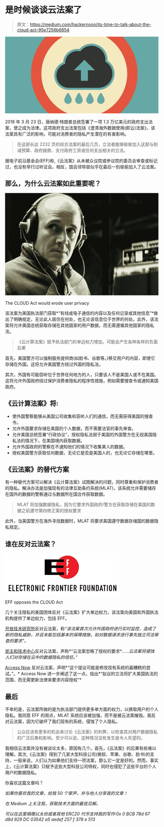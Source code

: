 # 是时候谈谈云法案了

> 原文：<https://medium.com/hackernoon/its-time-to-talk-about-the-cloud-act-95e7256b6854>

![](img/88ac7d96f720c7eb3e7fd9b94fadcc78.png)

2018 年 3 月 23 日，唐纳德·特朗普总统签署了一项 1.3 万亿美元的政府支出法案，使之成为法律。这项政府支出法案包括《澄清海外数据使用(即云)法案》，该法案具有广泛的影响，可能对消费者的隐私产生潜在的有害影响。

> 在这部长达 2232 页的综合法案的最后几页，立法者能够偷偷加入这部与削减预算、政府拨款、支付政府工资或任何支出相关的立法。

据电子前沿基金会(EFF)称,《云法案》从未被众议院或参议院的委员会审查或标记过，也没有举行过听证会。相反，国会领导层似乎在最后一刻偷偷加入了云法案。

## 那么，为什么云法案如此重要呢？

![](img/fa82698ca7b0ca1ae9f6b28d9883cdfe.png)

The CLOUD Act would erode user privacy

该法案为美国执法部门获取*“有线或电子通信的内容以及任何记录或其他信息”*做出了明确规定，无论此人居住在何处，也无论该信息位于世界的何处。此外，该法案将允许美国总统获取存储在其他国家的用户数据，而无需遵循其他国家的隐私法。

> 《云计算法案》赋予执法部门的单边权力增加，可能会产生各种各样的负面后果

首先，美国警方可以强制服务提供商(如脸书、谷歌等。)移交用户的内容，即使它存储在外国。这将允许美国警方绕过外国的隐私法。

其次，外国有可能窃听位于世界任何地方的人，只要该人不是美国人或不在美国。这将允许外国政府绕过保护消费者隐私的程序性措施，例如需要搜查令或通知美国政府。

## 《云计算法案》将:

*   使外国警察能够从美国公司收集和窃听人们的通信，而无需获得美国的搜查令。
*   允许外国要求存储在美国的个人数据，而不需要法官的事先审查。
*   允许美国总统签署“行政协议”，授权隐私法弱于美国的外国警方在无视美国隐私法的情况下，在美国境内获取数据。
*   允许外国政府的警察在不通知他们的情况下收集某人的数据。
*   授权美国警方获取任何数据，无论它是否是美国人的，也无论它存储在哪里。

## 《云法案》的替代方案

有一种替代方案可以解决《云计算法案》试图解决的问题，同时尊重和保护消费者的隐私。解决办法是加强现有的法律互助条约系统(MLAT)，该系统允许需要储存在国外的数据的警察通过与数据所在国合作获取数据。

> MLAT 将加强数据隐私，因为它要求外国政府/警方在获取存储在美国的数据之前遵守第四修正案的授权要求

此外，当美国警方在海外寻找数据时，MLAT 将要求美国遵守数据存储国的数据隐私规定。

## 谁在反对云法案？

![](img/9fed4702c0c9dd6b149c77975fcd1305.png)

EFF opposes the CLOUD Act

几个关注隐私的美国团体反对《云法案》扩大单边权力，该法案向美国和外国执法机构提供了单边权力，包括 EFF。

[开放技术研究所](https://www.newamerica.org/oti/press-releases/oti-opposes-cloud-act/)反对云法案，称“*该法案首次允许外国政府进行实时监控，造成了新的隐私威胁，并且未能包括基本的保障措施，如对数据请求进行事先独立司法审查的要求”。*

[民主和技术中心](https://cdt.org/press/cloud-act-would-erode-trust-in-privacy-of-cloud-storage/)反对云法案，声称*“云法案忽略了授权的要求*……*云法案将侵蚀人们对存储在云中的数据隐私的信任。”*

[Access Now](https://www.accessnow.org/new-u-s-cloud-act-threat-global-privacy/) 反对云法案，声明*“这个提议可能是修改现有系统的最糟糕的尝试。”。* Access Now 进一步阐述了这一点，指出*“拟议的立法将扩大美国执法的范围，而无需更新法律来要求内容授权”*

## 最后

不幸的是，云法案所做的是为执法部门提供更多单方面的权力，以换取用户的个人隐私。我同意 EFF 的观点，MLAT 系统应该被加强，而不是被云法案摧毁。我反对云法案，因为它破坏了我们现有的系统，侵蚀了个人隐私。

> 公众应该有更多的机会来讨论《云法案》的利弊，以检查其对用户数据隐私的广泛后果和影响。至少可以说，这种情况没有发生是令人失望的。

我相信云法案并没有被谈论太多，原因有几个。首先，《云法案》的后果有些难以理解。其次,《云法案》得到了几家大型科技公司(微软、苹果、谷歌、脸书)的支持，一般来说，人们认为如果他们支持一项法案，那么它一定是好的。然而，事实上，《云计算法案》只赋予这些大型科技公司特权，同时也侵犯了这些平台的个人用户的数据隐私。

你喜欢这篇文章吗？

*如果你喜欢我的文章，给我 50 个掌声，并与他人分享我的文章！*

*在 Medium 上关注我，获取技术方面的最佳见解。*

*可以在这里捐赠以太坊或者其他 ERC20 代币支持我的写作:0x 0 BCB 78d 67 d8d 929 DC 03542 a5 aedef 257 f 378 e 513*